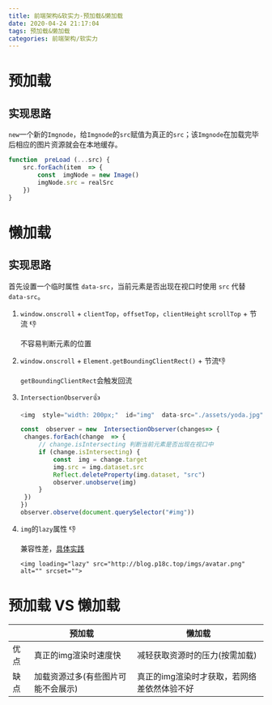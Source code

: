 ```yaml
---
title: 前端架构&软实力-预加载&懒加载
date: 2020-04-24 21:17:04
tags: 预加载&懒加载
categories: 前端架构/软实力
---
```


# 预加载

## 实现思路

`new`一个新的`Imgnode`，给`Imgnode`的`src`赋值为真正的`src`；该`Imgnode`在加载完毕后相应的图片资源就会在本地缓存。

```js
function  preLoad (...src) {
	src.forEach(item  => {
		const  imgNode = new Image()
		imgNode.src = realSrc
	})
}
```

# 懒加载

## 实现思路

首先设置一个临时属性 `data-src`，当前元素是否出现在视口时使用 `src` 代替 `data-src`。

1. `window.onscroll` + `clientTop`，`offsetTop`，`clientHeight` `scrollTop` + 节流 👎

   不容易判断元素的位置

2. `window.onscroll` + `Element.getBoundingClientRect()` + 节流👎

   `getBoundingClientRect`会触发回流

3. `IntersectionObserver`👍

   ```js
   <img  style="width: 200px;"  id="img"  data-src="./assets/yoda.jpg"  alt=""  srcset="">
   
   const  observer = new  IntersectionObserver(changes=> {
   	changes.forEach(change  => {
   		// change.isIntersecting 判断当前元素是否出现在视口中
   		if (change.isIntersecting) {
   			const  img = change.target
   			img.src = img.dataset.src
   			Reflect.deleteProperty(img.dataset, "src")
   			observer.unobserve(img)
   		}
   	})
   })
   observer.observe(document.querySelector("#img"))
   ```

4. `img`的`lazy`属性 👎

   兼容性差，[具体实践](https://www.jianguoyun.com/static/stackedit/[https://www.zhangxinxu.com/wordpress/2019/09/native-img-loading-lazy/](https://www.zhangxinxu.com/wordpress/2019/09/native-img-loading-lazy/))

   `<img loading="lazy" src="http://blog.p18c.top/imgs/avatar.png" alt="" srcset="">`

# 预加载 VS 懒加载

|      | 预加载                             | 懒加载                                      |
| ---- | ---------------------------------- | ------------------------------------------- |
| 优点 | 真正的img渲染时速度快              | 减轻获取资源时的压力(按需加载)              |
| 缺点 | 加载资源过多(有些图片可能不会展示) | 真正的img渲染时才获取，若网络差依然体验不好 |